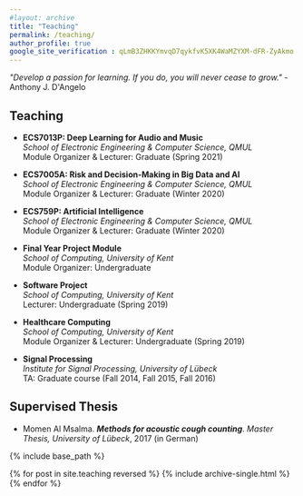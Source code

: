 ```yaml
---
#layout: archive
title: "Teaching"
permalink: /teaching/
author_profile: true
google_site_verification : qLmB3ZHKKYmvqD7qykfvK5XK4WaMZYXM-dFR-ZyAkmo
---
```


_"Develop a passion for learning. If you do, you will never cease to grow."_ - Anthony J. D'Angelo

Teaching
------
* **ECS7013P: Deep Learning for Audio and Music**<br/>*School of Electronic Engineering & Computer Science, QMUL*<br/>Module Organizer & Lecturer: Graduate (Spring 2021)

* **ECS7005A: Risk and Decision-Making in Big Data and AI**<br/>*School of Electronic Engineering & Computer Science, QMUL*<br/>Module Organizer & Lecturer: Graduate (Winter 2020)

* **ECS759P: Artificial Intelligence**<br/>*School of Electronic Engineering & Computer Science, QMUL*<br/>Module Organizer & Lecturer: Graduate (Winter 2020)

* **Final Year Project Module**<br/>*School of Computing, University of Kent*<br/>Module Organizer: Undergraduate

* **Software Project**<br/>*School of Computing, University of Kent*<br/>Lecturer: Undergraduate (Spring 2019)

* **Healthcare Computing**<br/>*School of Computing, University of Kent*<br/>Module Organizer & Lecturer: Undergraduate (Spring 2019)

* **Signal Processing**<br/>*Institute for Signal Processing, University of Lübeck*<br/>TA: Graduate course (Fall 2014, Fall 2015, Fall 2016)

Supervised Thesis
------
* Momen Al Msalma. ___Methods for acoustic cough counting___. *Master Thesis, University of Lübeck*, 2017 (in German)

{% include base_path %}

{% for post in site.teaching reversed %}
  {% include archive-single.html %}
{% endfor %}
